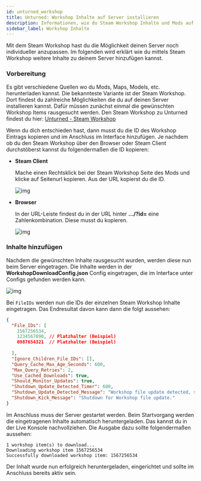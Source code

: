 ```yaml
---
id: unturned_workshop
title: Unturned: Workshop Inhalte auf Server installieren
description: Informationen, wie du Steam Workshop Inhalte und Mods auf deinen Unturned-Server von ZAP-Hosting installieren kannst - ZAP-Hosting.com Dokumentationen
sidebar_label: Workshop Inhalte
---
```


Mit dem Steam Workshop hast du die Möglichkeit deinen Server noch individueller anzupassen. Im folgenden wird erklärt wie du mittels Steam Workshop weitere Inhalte zu deinem Server hinzufügen kannst. 

### Vorbereitung

Es gibt verschiedene Quellen wo du Mods, Maps, Models, etc. herunterladen kannst. Die bekannteste Variante ist der Steam Workshop. Dort findest du zahlreiche Möglichkeiten die du auf deinen Server installieren kannst. Dafür müssen zunächst einmal die gewünschten Workshop Items rausgesucht werden. Den Steam Workshop zu Unturned findest du hier:  [Unturned - Steam Workshop](https://steamcommunity.com/app/304930/workshop/)



Wenn du dich entschieden hast, dann musst du die ID des Workshop Eintrags kopieren und im Anschluss im Interface hinzufügen. Je nachdem ob du den Steam Workshop über den Browser oder Steam Client durchstöberst kannst du folgendermaßen die ID kopieren:

- **Steam Client**

  Mache einen Rechtsklick bei der Steam Workshop Seite des Mods und klicke auf Seitenurl kopieren. Aus der URL kopierst du die ID. 

  ![img](https://screensaver01.zap-hosting.com/index.php/s/zS3ojg79yWmqCLS/preview)

  

- **Browser**

  In der URL-Leiste findest du in der URL hinter **.../?id=** eine Zahlenkombination. Diese musst du kopieren. 

  ![img](https://screensaver01.zap-hosting.com/index.php/s/wLMjEx5Y8g6Db3P/preview)





### Inhalte hinzufügen

Nachdem die gewünschten Inhalte rausgesucht wurden, werden diese nun beim Server eingetragen. Die Inhalte werden in der **WorkshopDownloadConfig.json** Config eingetragen, die im Interface unter Configs gefunden werden kann.

![img](https://screensaver01.zap-hosting.com/index.php/s/kfYqP4MW65C8GGW/preview)

Bei `FileIDs` werden nun die IDs der einzelnen Steam Workshop Inhalte eingetragen. Das Endresultat davon kann dann die folgt aussehen:

```json
{
  "File_IDs": [
  	1567256534,
    1234567890, // Platzhalter (Beispiel)
    0987654321  // Platzhalter (Beispiel)
  
  ],
  "Ignore_Children_File_IDs": [],
  "Query_Cache_Max_Age_Seconds": 600,
  "Max_Query_Retries": 2,
  "Use_Cached_Downloads": true,
  "Should_Monitor_Updates": true,
  "Shutdown_Update_Detected_Timer": 600,
  "Shutdown_Update_Detected_Message": "Workshop file update detected, shutdown in: {0}",
  "Shutdown_Kick_Message": "Shutdown for Workshop file update."
}
```

Im Anschluss muss der Server gestartet werden. Beim Startvorgang werden die eingetragenen Inhalte automatisch heruntergeladen. Das kannst du in der Live Konsole nachvollziehen. Die Ausgabe dazu sollte folgendermaßen aussehen:

```
1 workshop item(s) to download...
Downloading workshop item 1567256534
Successfully downloaded workshop item: 1567256534
```

Der Inhalt wurde nun erfolgreich heruntergeladen, eingerichtet und sollte im Anschluss bereits aktiv sein. 
